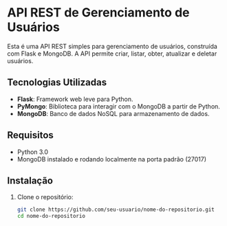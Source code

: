 # API REST de Gerenciamento de Usuários

Esta é uma API REST simples para gerenciamento de usuários, construída com Flask e MongoDB. A API permite criar, listar, obter, atualizar e deletar usuários.

## Tecnologias Utilizadas

- **Flask**: Framework web leve para Python.
- **PyMongo**: Biblioteca para interagir com o MongoDB a partir de Python.
- **MongoDB**: Banco de dados NoSQL para armazenamento de dados.

## Requisitos

- Python 3.0
- MongoDB instalado e rodando localmente na porta padrão (27017)

## Instalação

1. Clone o repositório:

   ```bash
   git clone https://github.com/seu-usuario/nome-do-repositorio.git
   cd nome-do-repositorio
